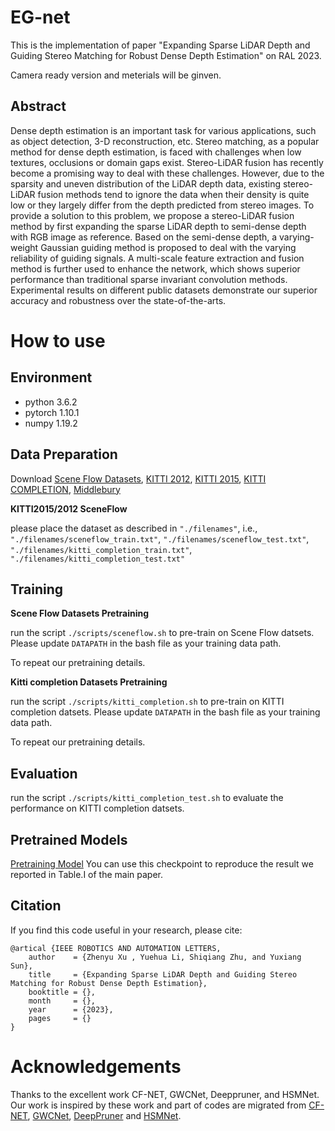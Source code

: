# EG-net

This is the implementation of paper "Expanding Sparse LiDAR Depth and Guiding Stereo Matching for Robust Dense Depth Estimation" on RAL 2023.

Camera ready version and meterials will be ginven.


## Abstract
Dense depth estimation is an important task for various applications, such as object detection, 3-D reconstruction, etc. Stereo matching, as a popular method for dense depth estimation, is faced with challenges when low textures, occlusions or domain gaps exist. Stereo-LiDAR fusion has recently become a promising way to deal with these challenges. However, due to the sparsity and uneven distribution of the LiDAR depth data, existing stereo-LiDAR fusion methods tend to ignore the data when their density is quite low or they largely differ from the depth predicted from stereo images. To provide a solution to this problem, we propose a stereo-LiDAR fusion method by first expanding the sparse LiDAR depth to semi-dense depth with RGB image as reference. Based on the semi-dense depth, a varying-weight Gaussian guiding method is proposed to deal with the varying reliability of guiding signals. A multi-scale feature extraction and fusion method is further used to enhance the network, which shows superior performance than traditional sparse invariant convolution methods. Experimental results on different public datasets demonstrate our superior accuracy and robustness over the state-of-the-arts.


# How to use

## Environment
* python                    3.6.2
* pytorch                   1.10.1 
* numpy                     1.19.2


## Data Preparation
Download [Scene Flow Datasets](https://lmb.informatik.uni-freiburg.de/resources/datasets/SceneFlowDatasets.en.html), 
[KITTI 2012](http://www.cvlibs.net/datasets/kitti/eval_stereo_flow.php?benchmark=stereo), 
[KITTI 2015](http://www.cvlibs.net/datasets/kitti/eval_scene_flow.php?benchmark=stereo), 
[KITTI COMPLETION](https://www.cvlibs.net/datasets/kitti/eval_depth.php?benchmark=depth_completion),
[Middlebury](https://vision.middlebury.edu/stereo/)

**KITTI2015/2012 SceneFlow**

please place the dataset as described in `"./filenames"`, i.e., `"./filenames/sceneflow_train.txt"`, `"./filenames/sceneflow_test.txt"`, `"./filenames/kitti_completion_train.txt"`, `"./filenames/kitti_completion_test.txt"`


## Training
**Scene Flow Datasets Pretraining**

run the script `./scripts/sceneflow.sh` to pre-train on Scene Flow datsets. Please update `DATAPATH` in the bash file as your training data path.

To repeat our pretraining details. 

**Kitti completion Datasets Pretraining**

run the script `./scripts/kitti_completion.sh` to pre-train on KITTI completion datsets. Please update `DATAPATH` in the bash file as your training data path.

To repeat our pretraining details. 

## Evaluation
run the script `./scripts/kitti_completion_test.sh` to evaluate the performance on KITTI completion datsets.

## Pretrained Models
[Pretraining Model]( )
You can use this checkpoint to reproduce the result we reported in Table.I of the main paper.

## Citation
If you find this code useful in your research, please cite:
```
@artical {IEEE ROBOTICS AND AUTOMATION LETTERS,
    author    = {Zhenyu Xu , Yuehua Li, Shiqiang Zhu, and Yuxiang Sun},
    title     = {Expanding Sparse LiDAR Depth and Guiding Stereo Matching for Robust Dense Depth Estimation},
    booktitle = {},
    month     = {},
    year      = {2023},
    pages     = {}
}
```
# Acknowledgements

Thanks to the excellent work CF-NET, GWCNet, Deeppruner, and HSMNet. Our work is inspired by these work and part of codes are migrated from [CF-NET](https://github.com/gallenszl/CFNet), [GWCNet](https://github.com/xy-guo/GwcNet), [DeepPruner](https://github.com/uber-research/DeepPruner/) and [HSMNet](https://github.com/gengshan-y/high-res-stereo).